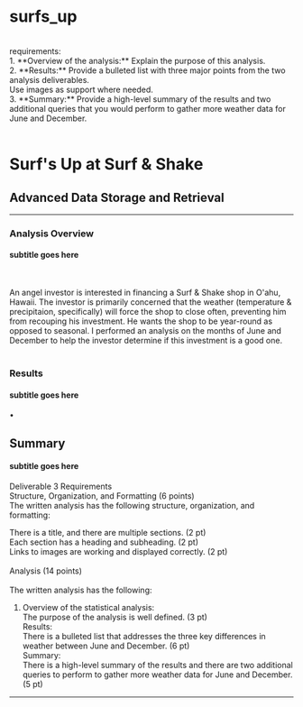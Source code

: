 # surfs_up

<BR>
requirements:<BR>
1. **Overview of the analysis:** Explain the purpose of this analysis.<BR>
2. **Results:** Provide a bulleted list with three major points from 
the two analysis deliverables. <BR>
Use images as support where needed. <BR>
3. **Summary:** Provide a high-level summary of the results and two additional queries that you would perform to gather more weather data for June and December.<BR><BR>

# Surf's Up at Surf & Shake
## Advanced Data Storage and Retrieval
-----

### Analysis Overview
#### subtitle goes here
<BR>
 
An angel investor is interested in financing a Surf & Shake shop in O'ahu, Hawaii. The investor is primarily concerned that the weather (temperature & precipitaion, specifically) will force the shop to close often, preventing him from recouping his investment. He wants the shop to be year-round as opposed to seasonal. I performed an analysis on the months of June and December to help the investor determine if this investment is a good one.
<BR><BR>

  

### Results
#### subtitle goes here
  •
<BR>
  

  
## Summary
#### subtitle goes here
  
  
  
  
  

  
  
Deliverable 3 Requirements<BR>
Structure, Organization, and Formatting (6 points)<BR>
The written analysis has the following structure, organization, and formatting:<BR>

There is a title, and there are multiple sections. (2 pt)<BR>
Each section has a heading and subheading. (2 pt)<BR>
Links to images are working and displayed correctly. (2 pt)<BR><BR>
  Analysis (14 points)<br><br>
The written analysis has the following:<br>
1. Overview of the statistical analysis:<br>
The purpose of the analysis is well defined. (3 pt)<br>
Results:<br>
There is a bulleted list that addresses the three key differences in weather between June and December. (6 pt)<br>
Summary:<br>
There is a high-level summary of the results and there are two additional queries to perform to gather more weather data for June and December. (5 pt)<br>
  
------------

  
  

